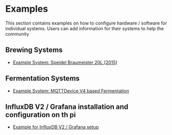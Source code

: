 # Examples

This section contains examples on how to configure hardware / software for individual systems. Users can add information for their systems to help the community

## Brewing Systems
* [Example System: Speidel Braumeister 20L (2015)](example-Braumeister.md)

## Fermentation Systems
* [Example System: MQTTDevice V4 based Fermentation](example-mqttdeviceferment.md)

## InfluxDB V2 / Grafana installation and configuration on th pi
* [Example for InfluxDB V2 / Grafana setup](example-influxdb2.md)
